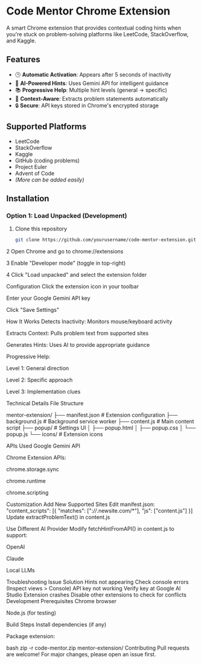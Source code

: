 # Code Mentor Chrome Extension


A smart Chrome extension that provides contextual coding hints when you're stuck on problem-solving platforms like LeetCode, StackOverflow, and Kaggle.

## Features

- 🕒 **Automatic Activation**: Appears after 5 seconds of inactivity
- 🤖 **AI-Powered Hints**: Uses Gemini API for intelligent guidance
- 📚 **Progressive Help**: Multiple hint levels (general → specific)
- 🎯 **Context-Aware**: Extracts problem statements automatically
- 🔒 **Secure**: API keys stored in Chrome's encrypted storage

## Supported Platforms

- LeetCode
- StackOverflow
- Kaggle
- GitHub (coding problems)
- Project Euler
- Advent of Code
- *(More can be added easily)*

## Installation

### Option 1: Load Unpacked (Development)

1. Clone this repository
   ```bash
   git clone https://github.com/yourusername/code-mentor-extension.git

2 Open Chrome and go to chrome://extensions

3 Enable "Developer mode" (toggle in top-right)

4 Click "Load unpacked" and select the extension folder

Configuration
Click the extension icon in your toolbar

Enter your Google Gemini API key

Click "Save Settings"

How It Works
Detects Inactivity: Monitors mouse/keyboard activity

Extracts Context: Pulls problem text from supported sites

Generates Hints: Uses AI to provide appropriate guidance

Progressive Help:

Level 1: General direction

Level 2: Specific approach

Level 3: Implementation clues

Technical Details
File Structure

mentor-extension/
├── manifest.json          # Extension configuration
├── background.js          # Background service worker
├── content.js            # Main content script
├── popup/                # Settings UI
│   ├── popup.html
│   ├── popup.css
│   └── popup.js
└── icons/                # Extension icons


APIs Used
Google Gemini API

Chrome Extension APIs:

chrome.storage.sync

chrome.runtime

chrome.scripting

Customization
Add New Supported Sites
Edit manifest.json:
"content_scripts": [{
  "matches": ["*://*.newsite.com/*"],
  "js": ["content.js"]
}]
Update extractProblemText() in content.js

Use Different AI Provider
Modify fetchHintFromAPI() in content.js to support:

OpenAI

Claude

Local LLMs

Troubleshooting
Issue	Solution
Hints not appearing	Check console errors (Inspect views > Console)
API key not working	Verify key at Google AI Studio
Extension crashes	Disable other extensions to check for conflicts
Development
Prerequisites
Chrome browser

Node.js (for testing)

Build Steps
Install dependencies (if any)

Package extension:

bash
zip -r code-mentor.zip mentor-extension/
Contributing
Pull requests are welcome! For major changes, please open an issue first.
